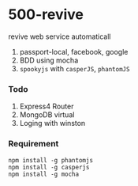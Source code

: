 # 500-revive

revive web service automaticall

1. passport-local, facebook, google
2. BDD using mocha
3. `spookyjs` with `casperJS`, `phantomJS`

### Todo

1. Express4 Router
2. MongoDB virtual
3. Loging with winston

### Requirement

```
npm install -g phantomjs
npm install -g casperjs
npm install -g mocha
```

